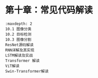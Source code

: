# 第十章：常见代码解读
```{toctree}
:maxdepth: 2
10.1 图像分类
10.2 目标检测
10.3 图像分割
ResNet源码解读
RNN详解及其实现
LSTM解读及实战
Transformer 解读
ViT解读
Swin-Transformer解读
```